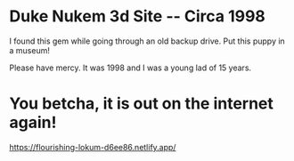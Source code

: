 # Duke Nukem 3d Site -- Circa 1998

I found this gem while going through an old backup drive. Put this puppy in a museum!

Please have mercy. It was 1998 and I was a young lad of 15 years.

# You betcha, it is out on the internet again!

<https://flourishing-lokum-d6ee86.netlify.app/>
